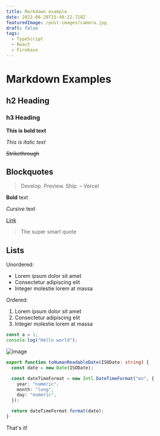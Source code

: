 ```yaml
---
title: Markdown example
date: 2022-08-28T15:40:22.718Z
featuredImage: /post-images/camera.jpg
draft: false
tags:
  - TypeScript
  - React
  - Firebase
---
```


# Markdown Examples

## h2 Heading

### h3 Heading

**This is bold text**

_This is italic text_

~~Strikethrough~~

## Blockquotes

> Develop. Preview. Ship. – Vercel

**Bold** text

_Cursive_ text

[Link](https://web.telegram.org/k/#-1216043858)

> The super smart quote

## Lists

Unordered:

- Lorem ipsum dolor sit amet
- Consectetur adipiscing elit
- Integer molestie lorem at massa

Ordered:

1. Lorem ipsum dolor sit amet
2. Consectetur adipiscing elit
3. Integer molestie lorem at massa

```javascript
const a = 1;
console.log("Hello world");
```

![image](/post-images/second.jpg)

```typescript
export function toHumanReadableDate(ISODate: string) {
  const date = new Date(ISODate);

  const dateTimeFormat = new Intl.DateTimeFormat("en", {
    year: "numeric",
    month: "long",
    day: "numeric",
  });

  return dateTimeFormat.format(date);
}
```

That's it!
